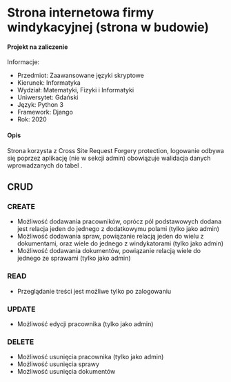 # Strona internetowa firmy windykacyjnej (strona w budowie)
#### Projekt na zaliczenie

Informacje:
* Przedmiot:  Zaawansowane języki skryptowe 
* Kierunek: Informatyka
* Wydział: Matematyki, Fizyki i Informatyki
* Uniwersytet: Gdański
* Język: Python 3
* Framework: Django
* Rok: 2020

#### Opis
Strona korzysta z Cross Site Request Forgery protection, logowanie odbywa się poprzez aplikację (nie w sekcji admin)
obowiązuje walidacja danych wprowadzanych do tabel .

## CRUD

### CREATE
* Możliwość dodawania pracowników, oprócz pól podstawowych dodana jest relacja jeden do jednego z dodatkowymu polami (tylko jako admin)
* Możliwość dodawania spraw, powiązanie relacją jeden do wielu z dokumentami, oraz wiele do jednego z windykatorami (tylko jako admin)
* Możliwość dodawania dokumentów, powiązanie relacją wiele do jednego ze sprawami (tylko jako admin)

### READ
* Przeglądanie treści jest możliwe tylko po zalogowaniu 

### UPDATE
* Możliwość edycji pracownika (tylko jako admin)

### DELETE
* Możliwość usunięcia pracownika (tylko jako admin)
* Możliwość usunięcia sprawy 
* Możliwość usunięcia dokumentów

